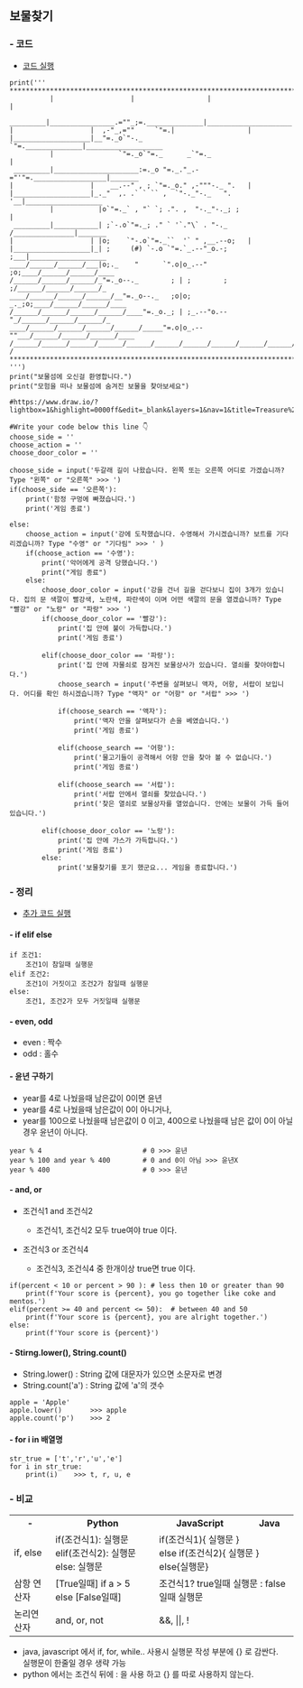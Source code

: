 ## 보물찾기

### - 코드

- [코드 실행](https://replit.com/@hyeah0/day003find-treasure#main.py)

```
print('''
*******************************************************************************
          |                   |                  |                     |
 _________|________________.=""_;=.______________|_____________________|_______
|                   |  ,-"_,=""     `"=.|                  |
|___________________|__"=._o`"-._        `"=.______________|___________________
          |                `"=._o`"=._      _`"=._                     |
 _________|_____________________:=._o "=._."_.-="'"=.__________________|_______
|                   |    __.--" , ; `"=._o." ,-"""-._ ".   |
|___________________|_._"  ,. .` ` `` ,  `"-._"-._   ". '__|___________________
          |           |o`"=._` , "` `; .". ,  "-._"-._; ;              |
 _________|___________| ;`-.o`"=._; ." ` '`."\` . "-._ /_______________|_______
|                   | |o;    `"-.o`"=._``  '` " ,__.--o;   |
|___________________|_| ;     (#) `-.o `"=.`_.--"_o.-; ;___|___________________
____/______/______/___|o;._    "      `".o|o_.--"    ;o;____/______/______/____
/______/______/______/_"=._o--._        ; | ;        ; ;/______/______/______/_
____/______/______/______/__"=._o--._   ;o|o;     _._;o;____/______/______/____
/______/______/______/______/____"=._o._; | ;_.--"o.--"_/______/______/______/_
____/______/______/______/______/_____"=.o|o_.--""___/______/______/______/____
/______/______/______/______/______/______/______/______/______/______/_____ /
*******************************************************************************
''')
print("보물섬에 오신걸 환영합니다.")
print("모험을 떠나 보물섬에 숨겨진 보물을 찾아보세요")

#https://www.draw.io/?lightbox=1&highlight=0000ff&edit=_blank&layers=1&nav=1&title=Treasure%20Island%20Conditional.drawio#Uhttps%3A%2F%2Fdrive.google.com%2Fuc%3Fid%3D1oDe4ehjWZipYRsVfeAx2HyB7LCQ8_Fvi%26export%3Ddownload

#Write your code below this line 👇
choose_side = ''
choose_action = ''
choose_door_color = ''

choose_side = input('두갈래 길이 나왔습니다. 왼쪽 또는 오른쪽 어디로 가겠습니까? Type "왼쪽" or "오른쪽" >>> ')
if(choose_side == '오른쪽'):
    print('함정 구멍에 빠졌습니다.')
    print('게임 종료')

else:
    choose_action = input('강에 도착했습니다. 수영해서 가시겠습니까? 보트를 기다리겠습니까? Type "수영" or "기다림" >>> ' )
    if(choose_action == '수영'):
        print('악어에게 공격 당했습니다.')
        print("게임 종료")
    else:
        choose_door_color = input('강을 건너 길을 걷다보니 집이 3개가 있습니다. 집의 문 색깔이 빨강색, 노란색, 파란색이 이며 어떤 색깔의 문을 열겠습니까? Type "빨강" or "노랑" or "파랑" >>> ')
        if(choose_door_color == '빨강'):
            print('집 안에 불이 가득합니다.')
            print('게임 종료')

        elif(choose_door_color == '파랑'):
            print('집 안에 자물쇠로 잠겨진 보물상사가 있습니다. 열쇠를 찾아야합니다.')
            choose_search = input('주변을 살펴보니 액자, 어항, 서랍이 보입니다. 어디를 확인 하시겠습니까? Type "액자" or "어항" or "서랍" >>> ')

            if(choose_search == '액자'):
                print('액자 안을 살펴보다가 손을 베였습니다.')
                print('게임 종료')

            elif(choose_search == '어항'):
                print('물고기들이 공격해서 어항 안을 찾아 볼 수 없습니다.')
                print('게임 종료')

            elif(choose_search == '서랍'):
                print('서랍 안에서 열쇠를 찾았습니다.')
                print('찾은 열쇠로 보물상자를 열었습니다. 안에는 보물이 가득 들어있습니다.')

        elif(choose_door_color == '노랑'):
            print('집 안에 가스가 가득합니다.')
            print('게임 종료')
        else:
            print('보물찾기를 포기 했군요... 게임을 종료합니다.')
```

### - 정리

- [추가 코드 실행](https://replit.com/@hyeah0/day003ifforlowercount#main.py)

#### - if elif else

```
if 조건1:
    조건1이 참일때 실행문
elif 조건2:
    조건1이 거짓이고 조건2가 참일때 실행문
else:
    조건1, 조건2가 모두 거짓일때 실행문
```

#### - even, odd

- even : 짝수
- odd : 홀수

#### - 윤년 구하기

- year를 4로 나눴을때 남은값이 0이면 윤년
- year를 4로 나눴을때 남은값이 0이 아니거나,
- year를 100으로 나눴을때 남은값이 0 이고, 400으로 나눴을때 남은 값이 0이 아닐경우 윤년이 아니다.

```
year % 4                         # 0 >>> 윤년
year % 100 and year % 400        # 0 and 0이 아님 >>> 윤년X
year % 400                       # 0 >>> 윤년
```

#### - and, or

- 조건식1 and 조건식2

  - 조건식1, 조건식2 모두 true여야 true 이다.

- 조건식3 or 조건식4
  - 조건식3, 조건식4 중 한개이상 true면 true 이다.

```
if(percent < 10 or percent > 90 ): # less then 10 or greater than 90
    print(f'Your score is {percent}, you go together like coke and mentos.')
elif(percent >= 40 and percent <= 50):  # between 40 and 50
    print(f'Your score is {percent}, you are alright together.')
else:
    print(f'Your score is {percent}')
```

#### - Stirng.lower(), String.count()

- String.lower() : String 값에 대문자가 있으면 소문자로 변경
- String.count('a') : String 값에 'a'의 갯수

```
apple = 'Apple'
apple.lower()       >>> apple
apple.count('p')    >>> 2
```

#### - for i in 배열명

```
str_true = ['t','r','u','e']
for i in str_true:
    print(i)    >>> t, r, u, e
```

### - 비교

<table>
    <tr>
        <th>-</th>
        <th>Python</th>
        <th>JavaScript</th>
        <th>Java</th>
    </tr>
    <tr>
        <td>if, else</td>
        <td>if(조건식1): 실행문
        <br>elif(조건식2): 실행문
        <br>else: 실행문
        </td>
        <td colspan="2">
        if(조건식1){ 실행문 }
        <br>else if(조건식2){ 실행문 }
        <br>else{실행문}
        </td>
    </tr>
    <tr>
        <td>삼항 연산자</td>
        <td>[True일때] if a > 5 else [False일때]</td>
        <td colspan="2">조건식1? true일때 실행문 : false일때 실행문
        </td>
    </tr>
    <tr>
        <td>논리연산자</td>
        <td>and, or, not</td>
        <td colspan="2">&&, ||, !</td>
    </tr>
</table>

- java, javascript 에서 if, for, while.. 사용시 실행문 작성 부분에 {} 로 감싼다.
  <br> 실행문이 한줄일 경우 생략 가능
- python 에서는 조건식 뒤에 : 을 사용 하고 {} 를 따로 사용하지 않는다.
